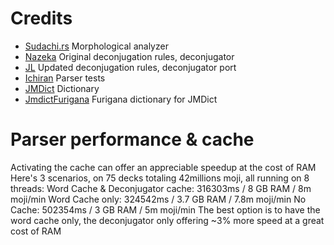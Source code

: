 # Credits
- [Sudachi.rs](https://github.com/WorksApplications/sudachi.rs) Morphological analyzer
- [Nazeka](https://github.com/wareya/nazeka) Original deconjugation rules, deconjugator
- [JL](https://github.com/rampaa/JL/tree/master) Updated deconjugation rules, deconjugator port
- [Ichiran](https://github.com/tshatrov/ichiran) Parser tests
- [JMDict](https://www.edrdg.org/wiki/index.php/JMdict-EDICT_Dictionary_Project) Dictionary
- [JmdictFurigana](https://github.com/Doublevil/JmdictFurigana) Furigana dictionary for JMDict

# Parser performance & cache
Activating the cache can offer an appreciable speedup at the cost of RAM
Here's 3 scenarios, on 75 decks totaling 42millions moji, all running on 8 threads:
Word Cache & Deconjugator cache: 316303ms / 8 GB RAM / 8m moji/min
Word Cache only: 324542ms / 3.7 GB RAM / 7.8m moji/min
No Cache: 502354ms / 3 GB RAM / 5m moji/min
The best option is to have the word cache only, the deconjugator only offering ~3% more speed at a great cost of RAM